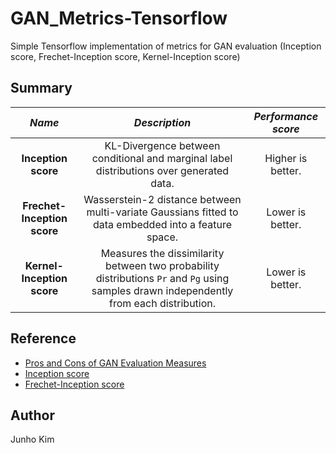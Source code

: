 # GAN_Metrics-Tensorflow
Simple Tensorflow implementation of metrics for GAN evaluation (Inception score, Frechet-Inception score, Kernel-Inception score)


## Summary
*Name* | *Description* | *Performance score* 
:---: | :---: | :---: |
**Inception score** | KL-Divergence between conditional and marginal label distributions over generated data. | Higher is better.
**Frechet-Inception score** | Wasserstein-2 distance between multi-variate Gaussians fitted to data embedded into a feature space. | Lower is better.
**Kernel-Inception score** | Measures the dissimilarity between two probability distributions `Pr` and `Pg` using samples drawn independently from each distribution. | Lower is better.


## Reference
* [Pros and Cons of GAN Evaluation Measures](https://arxiv.org/pdf/1802.03446.pdf)
* [Inception score](https://github.com/tsc2017/Inception-Score)
* [Frechet-Inception score](https://github.com/tsc2017/Frechet-Inception-Distance)

## Author
Junho Kim
